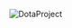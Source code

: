 
![DotaProject](https://user-images.githubusercontent.com/62680911/117607886-2090e480-b187-11eb-8d71-9b65eb340d7f.jpg)
